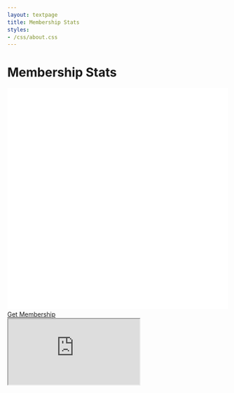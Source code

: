 ```yaml
---
layout: textpage
title: Membership Stats
styles:
- /css/about.css
---
```




# Membership Stats


<div class="text-center">
  <a href="/join" class="button guild-button">
    <img src="/assets/about/guild-logo.svg" class="text-img" alt="">
    Get Membership
  </a>
</div>


<iframe src="https://docs.google.com/spreadsheets/d/e/2PACX-1vRpeB0YUcLxwAPEGcQDSymT-r8g4AlM6P81jhQe0nGQZptLJJlQjx-y4QvngSTJOrDo_Be8YDduv9jR/pubchart?oid=1332974438&amp;format=interactive"></iframe>